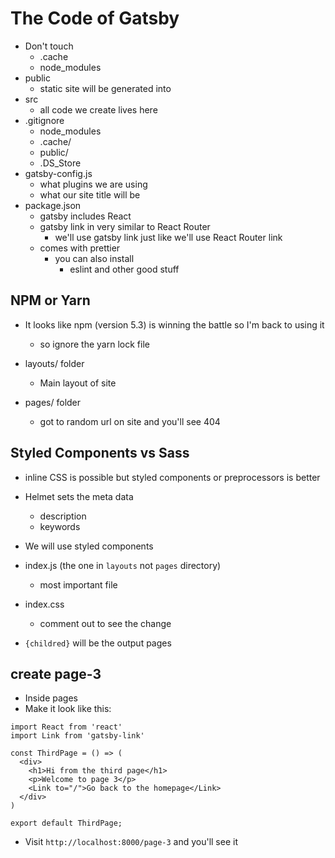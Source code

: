 # The Code of Gatsby
* Don't touch
    - .cache
    - node_modules
* public
    - static site will be generated into
* src
    - all code we create lives here
* .gitignore
    - node_modules
    - .cache/
    - public/
    - .DS_Store
* gatsby-config.js
    - what plugins we are using
    - what our site title will be
* package.json
    - gatsby includes React
    - gatsby link in very similar to React Router
        + we'll use gatsby link just like we'll use React Router link
    * comes with prettier
        - you can also install
            + eslint and other good stuff

## NPM or Yarn
* It looks like npm (version 5.3) is winning the battle so I'm back to using it
    - so ignore the yarn lock file

* layouts/ folder
    - Main layout of site
* pages/ folder
    - got to random url on site and you'll see 404

## Styled Components vs Sass
* inline CSS is possible but styled components or preprocessors is better
* Helmet sets the meta data
    - description
    - keywords
* We will use styled components

* index.js (the one in `layouts` not `pages` directory)
    - most important file
* index.css
    - comment out to see the change
* `{childred}` will be the output pages

## create page-3
* Inside pages
* Make it look like this:

```
import React from 'react'
import Link from 'gatsby-link'

const ThirdPage = () => (
  <div>
    <h1>Hi from the third page</h1>
    <p>Welcome to page 3</p>
    <Link to="/">Go back to the homepage</Link>
  </div>
)

export default ThirdPage; 
```

* Visit `http://localhost:8000/page-3` and you'll see it

